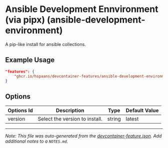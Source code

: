 
# Ansible Development Ennvironment (via pipx) (ansible-development-environment)

A pip-like install for ansible collections.

## Example Usage

```json
"features": {
    "ghcr.io/hspaans/devcontainer-features/ansible-development-environment:1": {}
}
```

## Options

| Options Id | Description | Type | Default Value |
|-----|-----|-----|-----|
| version | Select the version to install. | string | latest |



---

_Note: This file was auto-generated from the [devcontainer-feature.json](https://github.com/hspaans/devcontainer-features/blob/main/src/ansible-development-environment/devcontainer-feature.json).  Add additional notes to a `NOTES.md`._
